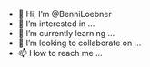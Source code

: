 - 👋 Hi, I’m @BenniLoebner
- 👀 I’m interested in ...
- 🌱 I’m currently learning ...
- 💞️ I’m looking to collaborate on ...
- 📫 How to reach me ...

<!---
BenniLoebner/BenniLoebner is a ✨ special ✨ repository because its `README.md` (this file) appears on your GitHub profile.
You can click the Preview link to take a look at your changes.
--->
